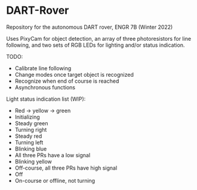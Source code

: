 # DART-Rover
Repository for the autonomous DART rover, ENGR 7B (Winter 2022)

Uses PixyCam for object detection, an array of three photoresistors for line following, and two sets of RGB LEDs for lighting and/or status indication.

TODO:
- Calibrate line following
- Change modes once target object is recognized
- Recognize when end of course is reached
- Asynchronous functions

Light status indication list (WIP):
 - Red -> yellow -> green
  - Initializing
 - Steady green
  - Turning right
 - Steady red
  - Turning left
 - Blinking blue
  - All three PRs have a low signal
 - Blinking yellow
  - Off-course, all three PRs have high signal
 - Off
  - On-course or offline, not turning
